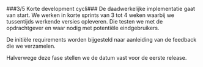 ###3/5 Korte development cycli###
De daadwerkelijke implementatie gaat van start. We werken in korte sprints van 3 tot 4 weken waarbij we tussentijds werkende versies opleveren. Die testen we met de opdrachtgever en waar nodig met potenti&euml;le eindgebruikers.

De initi&euml;le requirements worden bijgesteld naar aanleiding van de feedback die we verzamelen.

Halverwege deze fase stellen we de datum vast voor de eerste release.